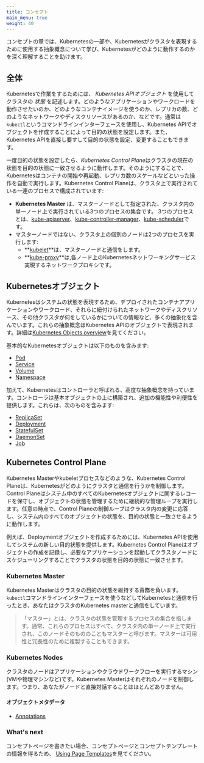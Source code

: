 ```yaml
---
title: コンセプト
main_menu: true
weight: 40
---
```


コンセプトの章では、Kubernetesの一部や、Kubernetesがクラスタを表現するために使用する抽象概念について学び、Kubernetesがどのように動作するのかを深く理解することを助けます。

## 全体

Kubernetesで作業をするためには、 *Kubernetes APIオブジェクト* を使用してクラスタの *状態* を記述します。どのようなアプリケーションやワークロードを動作させたいのか、どのようなコンテナイメージを使うのか、レプリカの数、どのようなネットワークやディスクリソースがあるのか、などです。通常は`kubectl`というコマンドラインインターフェースを使用し、Kubernetes APIでオブジェクトを作成することによって目的の状態を設定します。また、Kubernetes APIを直接し要すして目的の状態を設定、変更することもできます。

一度目的の状態を設定したら、*Kubernetes Control Plane*はクラスタの現在の状態を目的の状態に一致させるように動作します。そのようにすることで、Kubernetesはコンテナの開始や再起動、レプリカ数のスケールなどといった操作を自動で実行します。Kubernetes Control Planeは、クラスタ上で実行されている一連のプロセスで構成されています:

* **Kubernetes Master** は、マスターノードとして指定された、クラスタ内の単一ノード上で実行されている3つのプロセスの集合です。 3つのプロセスとは、[kube-apiserver](/docs/admin/kube-apiserver/)、[kube-controller-manager](/docs/admin/kube-controller-manager/)、[kube-scheduler](/docs/admin/kube-scheduler/)です。
* マスターノードではない、クラスタ上の個別のノードは2つのプロセスを実行します:
  * **[kubelet](/docs/admin/kubelet/)**は、マスターノードと通信をします。
  * **[kube-proxy](/docs/admin/kube-proxy/)**は,各ノード上のKubernetesネットワーキングサービス実現するネットワークプロキシです。

## Kubernetesオブジェクト

Kubernetesはシステムの状態を表現するため、デプロイされたコンテナアプリケーションやワークロード、それらに紐付けられたネットワークやディスクリソース、その他クラスタが何をしているかについての情報など、多くの抽象化を含んでいます。これらの抽象概念はKubernetes APIのオブジェクトで表現されます。詳細は[Kubernetes Objects overview](/docs/concepts/abstractions/overview/)を見てください。

基本的なKubernetesオブジェクトは以下のものを含みます:

* [Pod](/docs/concepts/workloads/pods/pod-overview/)
* [Service](/docs/concepts/services-networking/service/)
* [Volume](/docs/concepts/storage/volumes/)
* [Namespace](/docs/concepts/overview/working-with-objects/namespaces/)

加えて、Kubernetesはコントローラと呼ばれる、高度な抽象概念を持っています。コントローラは基本オブジェクトの上に構築され、追加の機能性や利便性を提供します。これらは、次のものを含みます:

* [ReplicaSet](/docs/concepts/workloads/controllers/replicaset/)
* [Deployment](/docs/concepts/workloads/controllers/deployment/)
* [StatefulSet](/docs/concepts/workloads/controllers/statefulset/)
* [DaemonSet](/docs/concepts/workloads/controllers/daemonset/)
* [Job](/docs/concepts/workloads/controllers/jobs-run-to-completion/)

## Kubernetes Control Plane

Kubernetes Masterやkubeletプロセスなどのような、Kubernetes Control Planeは、Kubernetesがどのようにクラスタと通信を行うかを制御します。Control Planeはシステム中のすべてのKubernetesオブジェクトに関するレコードを保守し、オブジェクトの状態を管理するために継続的な管理ループを実行します。任意の時点で、Control Planeの制御ループはクラスタ内の変更に応答し、システム内のすべてのオブジェクトの状態を、目的の状態と一致させるように動作します。

例えば、Deploymentオブジェクトを作成するためには、Kubernetes APIを使用してシステムの新しい目的状態を提供します。Kubernetes Control Planeはオブジェクトの作成を記録し、必要なアプリケーションを起動してクラスタノードにスケジューリングすることでクラスタの状態を目的の状態に一致させます。

### Kubernetes Master

Kubernetes Masterはクラスタの目的の状態を維持する責務を負います。 `kubectl`コマンドラインインターフェースを使うなどしてKubernetesと通信を行ったとき、あなたはクラスタのKubernetes masterと通信をしています。

> 「マスター」とは、クラスタの状態を管理するプロセスの集合を指します。通常、これらのプロセスはすべて、クラスタ内の単一ノード上で実行され、このノードそのもののこともマスターと呼びます。マスターは可用性と冗長性のために複製することもできます。

### Kubernetes Nodes

クラスタのノードはアプリケーションやクラウドワークフローを実行するマシン(VMや物理マシンなど)です。Kubernetes Masterはそれぞれのノードを制御します。つまり、あなたがノードと直接対話することはほとんどありません。

#### オブジェクトメタデータ


* [Annotations](/docs/concepts/overview/working-with-objects/annotations/)


### What's next

コンセプトページを書きたい場合、コンセプトページとコンセプトテンプレートの情報を得るため、
[Using Page Templates](/docs/home/contribute/page-templates/)を見てください。
